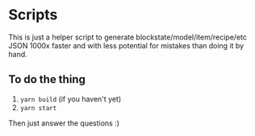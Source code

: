 # Scripts

This is just a helper script to generate blockstate/model/item/recipe/etc JSON 1000x faster and with less potential for mistakes than doing it by hand.

## To do the thing

1. `yarn build` (if you haven't yet)
2. `yarn start`

Then just answer the questions :)
